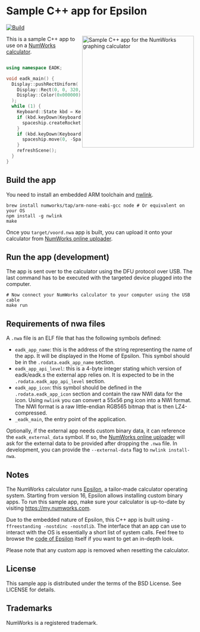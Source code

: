 # Sample C++ app for Epsilon

[![Build](https://github.com/numworks/epsilon-sample-app-cpp/actions/workflows/build.yml/badge.svg)](https://github.com/numworks/epsilon-sample-app-cpp/actions/workflows/build.yml)

<img src="/doc/screenshots.gif?raw=true" alt="Sample C++ app for the NumWorks graphing calculator" width="300" align="right">

This is a sample C++ app to use on a [NumWorks calculator](https://www.numworks.com).

```cpp

using namespace EADK;

void eadk_main() {
  Display::pushRectUniform(
    Display::Rect(0, 0, 320, 240),
    Display::Color(0x000000)
  );
  while (1) {
    Keyboard::State kbd = Keyboard::scan();
    if (kbd.keyDown(Keyboard::Key::OK)) {
      spaceship.createRockets();
    }
    if (kbd.keyDown(Keyboard::Key::Up)) {
      spaceship.move(0, -Spaceship::k_step);
    }
    refreshScene();
  }
}
```

## Build the app

You need to install an embedded ARM toolchain and [nwlink](https://www.npmjs.com/package/nwlink).

```shell
brew install numworks/tap/arm-none-eabi-gcc node # Or equivalent on your OS
npm install -g nwlink
make
```

Once you `target/voord.nwa` app is built, you can upload it onto your calculator from [NumWorks online uploader](https://my.numworks.com/apps).

## Run the app (development)

The app is sent over to the calculator using the DFU protocol over USB.
The last command has to be executed with the targeted device plugged into the computer.

```shell
# Now connect your NumWorks calculator to your computer using the USB cable
make run
```

## Requirements of nwa files

A `.nwa` file is an ELF file that has the following symbols defined:
- `eadk_app_name`: this is the address of the string representing the name of the app. It will be displayed in the Home of Epsilon. This symbol should be in the `.rodata.eadk_app_name` section.
- `eadk_app_api_level`: this is a 4-byte integer stating which version of eadk/eadk.s the external app relies on.  It is expected to be in the `.rodata.eadk_app_api_level` section.
- `eadk_app_icon`: this symbol should be defined in the `.rodata.eadk_app_icon` section and contain the raw NWI data for the icon. Using `nwlink` you can convert a 55x56 png icon into a NWI format. The NWI format is a raw little-endian RGB565 bitmap that is then LZ4-compressed.
- `_eadk_main`, the entry point of the application.

Optionally, if the external app needs custom binary data, it can reference the `eadk_external_data` symbol. If so, the [NumWorks online uploader](https://my.numworks.com/apps) will ask for the external data to be provided after dropping the `.nwa` file. In development, you can provide the `--external-data` flag to `nwlink install-nwa`.

## Notes

The NumWorks calculator runs [Epsilon](http://github.com/numworks/epsilon), a tailor-made calculator operating system. Starting from version 16, Epsilon allows installing custom binary apps. To run this sample app, make sure your calculator is up-to-date by visiting <https://my.numworks.com>.

Due to the embedded nature of Epsilon, this C++ app is built using `-ffreestanding -nostdinc -nostdlib`. The interface that an app can use to interact with the OS is essentially a short list of system calls. Feel free to browse the [code of Epsilon](http://github.com/numworks/epsilon) itself if you want to get an in-depth look.

Please note that any custom app is removed when resetting the calculator.

## License

This sample app is distributed under the terms of the BSD License. See LICENSE for details.

## Trademarks

NumWorks is a registered trademark.
